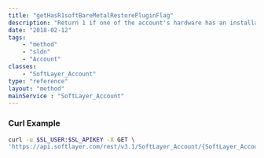 ```yaml
---
title: "getHasR1softBareMetalRestorePluginFlag"
description: "Return 1 if one of the account's hardware has an installation of R1Soft CDP otherwise 0."
date: "2018-02-12"
tags:
    - "method"
    - "sldn"
    - "Account"
classes:
    - "SoftLayer_Account"
type: "reference"
layout: "method"
mainService : "SoftLayer_Account"
---
```


### Curl Example
```bash
curl -u $SL_USER:$SL_APIKEY -X GET \
'https://api.softlayer.com/rest/v3.1/SoftLayer_Account/{SoftLayer_AccountID}/getHasR1softBareMetalRestorePluginFlag'
```
